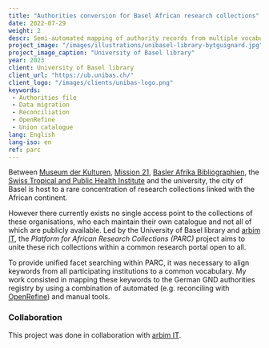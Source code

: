 ```yaml
---
title: "Authorities conversion for Basel African research collections"
date: 2022-07-29
weight: 2
descr: Semi-automated mapping of authority records from multiple vocabularies to the German GND registry.
project_image: "/images/illustrations/unibasel-library-bytguignard.jpg"
project_image_caption: "University of Basel library"
year: 2023
client: University of Basel library
client_url: "https://ub.unibas.ch/"
client_logo: "/images/clients/unibas-logo.png"
keywords: 
 - Authorities file
 - Data migration
 - Reconciliation
 - OpenRefine
 - Union catalogue
lang: English
lang-iso: en
ref: parc
---
```


Between [Museum der Kulturen](https://www.museums.ch/org/fr/Museum-der-Kulturen), [Mission 21](https://www.mission-21.org/fr/), 
[Basler Afrika Bibliographien](https://www.baslerafrika.ch/about-the-library/), the 
[Swiss Tropical and Public Health Institute](https://www.swisstph.ch/en/) and the university,
the city of Basel is host to a rare concentration of research collections linked with the African continent.

However there currently exists no single access point to the collections of these organisations, who each maintain their own catalogue and not all of which
are publicly available. Led by the University of Basel library and [arbim IT](https://arbim.ch/projets/basler-afrika-portal/),
the _Platform for African Research Collections (PARC)_ project aims to unite these rich collections within a common research portal open to all.

To provide unified facet searching within PARC, it was necessary to align keywords from all participating institutions to a common vocabulary.
My work consisted in mapping these keywords to the German GND authorities registry by using a combination of automated (e.g. reconciling with
[OpenRefine](https://openrefine.org/)) and manual tools.

### Collaboration

This project was done in collaboration with [arbim IT](https://arbim.ch/projets/basler-afrika-portal/).
